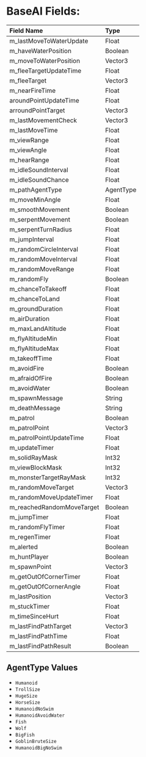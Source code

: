 # BaseAI Fields:

| Field Name | Type |
| :- | :- |
| m_lastMoveToWaterUpdate | Float |
| m_haveWaterPosition | Boolean |
| m_moveToWaterPosition | Vector3 |
| m_fleeTargetUpdateTime | Float |
| m_fleeTarget | Vector3 |
| m_nearFireTime | Float |
| aroundPointUpdateTime | Float |
| arroundPointTarget | Vector3 |
| m_lastMovementCheck | Vector3 |
| m_lastMoveTime | Float |
| m_viewRange | Float |
| m_viewAngle | Float |
| m_hearRange | Float |
| m_idleSoundInterval | Float |
| m_idleSoundChance | Float |
| m_pathAgentType | AgentType |
| m_moveMinAngle | Float |
| m_smoothMovement | Boolean |
| m_serpentMovement | Boolean |
| m_serpentTurnRadius | Float |
| m_jumpInterval | Float |
| m_randomCircleInterval | Float |
| m_randomMoveInterval | Float |
| m_randomMoveRange | Float |
| m_randomFly | Boolean |
| m_chanceToTakeoff | Float |
| m_chanceToLand | Float |
| m_groundDuration | Float |
| m_airDuration | Float |
| m_maxLandAltitude | Float |
| m_flyAltitudeMin | Float |
| m_flyAltitudeMax | Float |
| m_takeoffTime | Float |
| m_avoidFire | Boolean |
| m_afraidOfFire | Boolean |
| m_avoidWater | Boolean |
| m_spawnMessage | String |
| m_deathMessage | String |
| m_patrol | Boolean |
| m_patrolPoint | Vector3 |
| m_patrolPointUpdateTime | Float |
| m_updateTimer | Float |
| m_solidRayMask | Int32 |
| m_viewBlockMask | Int32 |
| m_monsterTargetRayMask | Int32 |
| m_randomMoveTarget | Vector3 |
| m_randomMoveUpdateTimer | Float |
| m_reachedRandomMoveTarget | Boolean |
| m_jumpTimer | Float |
| m_randomFlyTimer | Float |
| m_regenTimer | Float |
| m_alerted | Boolean |
| m_huntPlayer | Boolean |
| m_spawnPoint | Vector3 |
| m_getOutOfCornerTimer | Float |
| m_getOutOfCornerAngle | Float |
| m_lastPosition | Vector3 |
| m_stuckTimer | Float |
| m_timeSinceHurt | Float |
| m_lastFindPathTarget | Vector3 |
| m_lastFindPathTime | Float |
| m_lastFindPathResult | Boolean |

## AgentType Values

-   `Humanoid`
-   `TrollSize`
-   `HugeSize`
-   `HorseSize`
-   `HumanoidNoSwim`
-   `HumanoidAvoidWater`
-   `Fish`
-   `Wolf`
-   `BigFish`
-   `GoblinBruteSize`
-   `HumanoidBigNoSwim`
